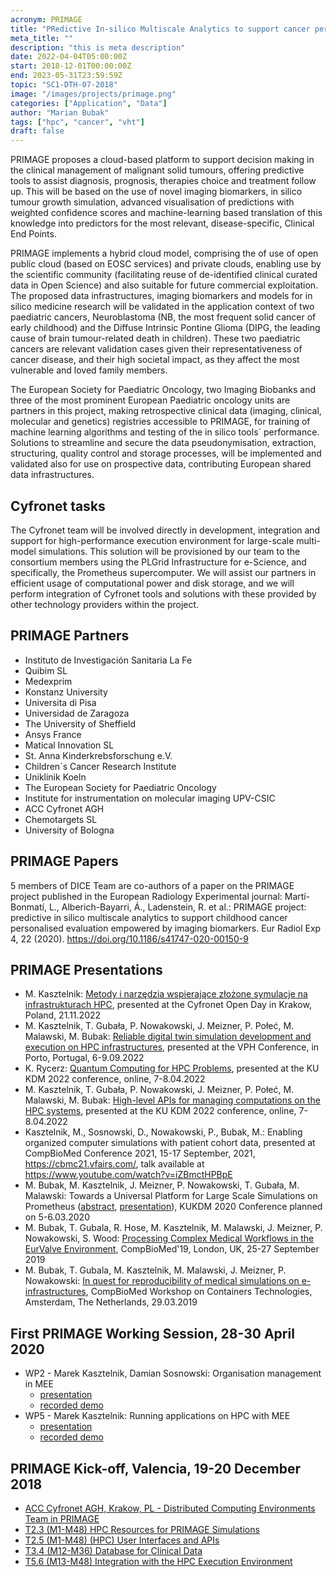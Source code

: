 ```yaml
---
acronym: PRIMAGE
title: "PRedictive In-silico Multiscale Analytics to support cancer personalized diaGnosis and prognosis, Empowered by imaging biomarkers"
meta_title: ""
description: "this is meta description"
date: 2022-04-04T05:00:00Z
start: 2018-12-01T00:00:00Z
end: 2023-05-31T23:59:59Z
topic: "SC1-DTH-07-2018"
image: "/images/projects/primage.png"
categories: ["Application", "Data"]
author: "Marian Bubak"
tags: ["hpc", "cancer", "vht"]
draft: false
---
```


PRIMAGE proposes a cloud-based platform to support decision making in the
clinical management of malignant solid tumours, offering predictive tools to
assist diagnosis, prognosis, therapies choice and treatment follow up. This will
be based on the use of novel imaging biomarkers, in silico tumour growth
simulation, advanced visualisation of predictions with weighted confidence
scores and machine-learning based translation of this knowledge into predictors
for the most relevant, disease-specific, Clinical End Points.

PRIMAGE implements a hybrid cloud model, comprising the of use of open public
cloud (based on EOSC services) and private clouds, enabling use by the
scientific community (facilitating reuse of de-identified clinical curated data
in Open Science) and also suitable for future commercial exploitation. The
proposed data infrastructures, imaging biomarkers and models for in silico
medicine research will be validated in the application context of two paediatric
cancers, Neuroblastoma (NB, the most frequent solid cancer of early childhood)
and the Diffuse Intrinsic Pontine Glioma (DIPG, the leading cause of brain
tumour-related death in children). These two paediatric cancers are relevant
validation cases given their representativeness of cancer disease, and their
high societal impact, as they affect the most vulnerable and loved family
members.

The European Society for Paediatric Oncology, two Imaging Biobanks and three of
the most prominent European Paediatric oncology units are partners in this
project, making retrospective clinical data (imaging, clinical, molecular and
genetics) registries accessible to PRIMAGE, for training of machine learning
algorithms and testing of the in silico tools´ performance. Solutions to
streamline and secure the data pseudonymisation, extraction, structuring,
quality control and storage processes, will be implemented and validated also
for use on prospective data, contributing European shared data infrastructures.

## Cyfronet tasks

The Cyfronet team will be involved directly in development, integration and
support for high-performance execution environment for large-scale multi-model
simulations. This solution will be provisioned by our team to the consortium
members using the PLGrid Infrastructure for e-Science, and specifically, the
Prometheus supercomputer. We will assist our partners in efficient usage of
computational power and disk storage, and we will perform integration of
Cyfronet tools and solutions with these provided by other technology providers
within the project.


## PRIMAGE Partners
- Instituto de Investigación Sanitaria La Fe
- Quibim SL
- Medexprim
- Konstanz University
- Universita di Pisa
- Universidad de Zaragoza
- The University of Sheffield
- Ansys France
- Matical Innovation SL
- St. Anna Kinderkrebsforschung e.V.
- Children´s Cancer Research Institute
- Uniklinik Koeln
- The European Society for Paediatric Oncology
- Institute for instrumentation on molecular imaging UPV-CSIC
- ACC Cyfronet AGH
- Chemotargets SL
- University of Bologna

## PRIMAGE Papers
5 members of DICE Team are co-authors of a paper on the PRIMAGE project published in the European Radiology Experimental journal: Martí-Bonmatí, L., Alberich-Bayarri, Á., Ladenstein, R. et al.: PRIMAGE project: predictive in silico multiscale analytics to support childhood cancer personalised evaluation empowered by imaging biomarkers. Eur Radiol Exp 4, 22 (2020). https://doi.org/10.1186/s41747-020-00150-9

## PRIMAGE Presentations
- M. Kasztelnik: [Metody i narzędzia wspierające złożone symulacje na infrastrukturach HPC](/lmim/primage/Metody_MKasztelnik_21.11.2022.pdf), presented at the Cyfronet Open Day in Krakow, Poland, 21.11.2022
- M. Kasztelnik, T. Gubała, P. Nowakowski, J. Meizner, P. Połeć, M. Malawski, M. Bubak: [Reliable digital twin simulation development and execution on HPC infrastructures](/lmim/primage/Poster_Primage_15-09-2022.pdf), presented at the VPH Conference, in Porto, Portugal, 6-9.09.2022
- K. Rycerz: [Quantum Computing for HPC Problems](/lmim/primage/KUKDM22_KRycerz.pdf), presented at the KU KDM 2022 conference, online, 7-8.04.2022
- M. Kasztelnik, T. Gubała, P. Nowakowski, J. Meizner, P. Połeć, M. Malawski, M. Bubak: [High-level APIs for managing computations on the HPC systems](/lmim/primage/kkdm-2022-rimrock-plgdata-mee.pptx.pdf), presented at the KU KDM 2022 conference, online, 7-8.04.2022
- Kasztelnik, M., Sosnowski, D., Nowakowski, P., Bubak, M.: Enabling organized computer simulations with patient cohort data, presented at CompBioMed Conference 2021, 15-17 September, 2021, https://cbmc21.vfairs.com/, talk available at https://www.youtube.com/watch?v=iZBmctHPBpE
- M. Bubak, M. Kasztelnik, J. Meizner, P. Nowakowski, T. Gubała, M. Malawski: Towards a Universal Platform for Large Scale Simulations on Prometheus ([abstract](/lmim/primage/Meizner_Jan_2.pdf), [presentation](/lmim/primage/KUKDM-2020-Towards-Universal.pptx)), KUKDM 2020 Conference planned on 5-6.03.2020
- M. Bubak, T. Gubala, R. Hose, M. Kasztelnik, M. Malawski, J. Meizner, P. Nowakowski, S. Wood: [Processing Complex Medical Workflows in the EurValve Environment](/lmim/primage/62_Piotr_Nowakowski_MEE_CBM_v03.pptx), CompBioMed'19, London, UK, 25-27 September 2019
- M. Bubak, T. Gubala, M. Kasztelnik, M. Malawski, J. Meizner, P. Nowakowski: [In quest for reproducibility of medical simulations on e-infrastructures](/lmim/primage/MB-CompBioMed-29-03-2019-v1.1-mb.pptx), CompBioMed Workshop on Containers Technologies, Amsterdam, The Netherlands, 29.03.2019


## First PRIMAGE Working Session, 28-30 April 2020
- WP2 - Marek Kasztelnik, Damian Sosnowski: Organisation management in MEE
  - [presentation](/lmim/primage/Organization_Management_in_MEE.pptx)
  - [recorded demo](https://www.youtube.com/watch?v=VfQoQhx26Y0)
- WP5 - Marek Kasztelnik: Running applications on HPC with MEE
  - [presentation](/lmim/primage/wp5-hpc.pptx)
  - [recorded demo](https://www.youtube.com/watch?v=NU2wSQFVI1g)


## PRIMAGE Kick-off, Valencia, 19-20 December 2018
- [ACC Cyfronet AGH, Krakow, PL - Distributed Computing Environments Team in PRIMAGE](/lmim/primage/Primage-Cyfronet-DICE-KO-19-12-2018.pptx)
- [T2.3 (M1-M48) HPC Resources for PRIMAGE Simulations](/lmim/primage/Primage-Cyfronet-T2-3-KO-19-12-2018-v1.pptx)
- [T2.5 (M1-M48) (HPC) User Interfaces and APIs](/lmim/primage/Primage-Cyfronet-T2-5-KO-19-12-2018-v1.pptx)
- [T3.4 (M12-M36) Database for Clinical Data](/lmim/primage/Primage-Cyfronet-T3-4-KO-19-12-2018-v1.pptx)
- [T5.6 (M13-M48) Integration with the HPC Execution Environment](/lmim/primage/Primage-Cyfronet-T5-6-KO-19-12-2018-v1.pptx)
